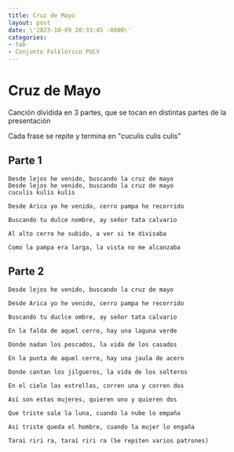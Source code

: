 ```yaml
---
title: Cruz de Mayo
layout: post
date: \'2023-10-09 20:33:45 -0000\'
categories:
- tab
- Conjunto Folklórico PUCV
---
```


# Cruz de Mayo

Canción dividida en 3 partes, que se tocan en distintas partes de la presentación

Cada frase se repite y termina en "cuculis culis culis"


## Parte 1
~~~
Desde lejos he venido, buscando la cruz de mayo
Desde lejos he venido, buscando la cruz de mayo
cuculis kulis kulis

Desde Arica yo he venido, cerro pampa he recorrido

Buscando tu dulce nombre, ay señor tata calvario

Al alto cerro he subido, a ver si te divisaba

Como la pampa era larga, la vista no me alcanzaba
~~~

## Parte 2

~~~
Desde lejos he venido, buscando la cruz de mayo

Desde Arica yo he venido, cerro pampa he recorrido

Buscando tu duclce ombre, ay señor tata calvario

En la falda de aquel cerro, hay una laguna verde

Donde nadan los pescados, la vida de los casados

En la punta de aquel cerro, hay una jaula de acero

Donde cantan los jilgueros, la vida de los solteros

En el cielo las estrellas, corren una y corren dos

Así son estas mujeres, quieren uno y quieren dos

Que triste sale la luna, cuando la nube lo empaña

Así triste queda el hombre, cuando la mujer lo engaña

Tarai riri ra, tarai riri ra (Se repiten varios patrones)
~~~
